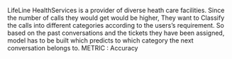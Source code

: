 LifeLine HealthServices is a provider of diverse heath care facilities.  Since the number of calls they would get would be higher, They want to Classify the calls into different categories according to the users’s requirement.
   So based on the past conversations and the tickets they have been assigned, model has to be built which predicts to which category the next conversation belongs to.
METRIC : Accuracy


